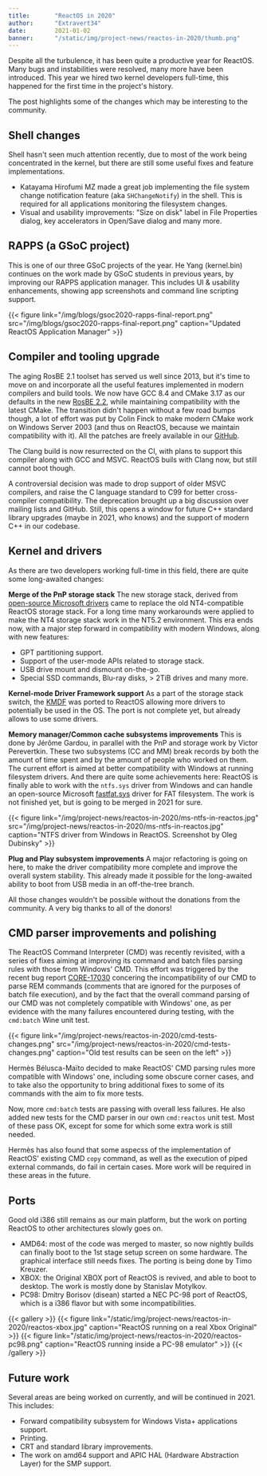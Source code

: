 ```yaml
---
title:       "ReactOS in 2020"
author:      "Extravert34"
date:        2021-01-02
banner:      "/static/img/project-news/reactos-in-2020/thumb.png"
---
```


Despite all the turbulence, it has been quite a productive year for ReactOS.
Many bugs and instabilities were resolved, many more have been introduced.
This year we hired two kernel developers full-time, this happened for the first time in the project's history.

The post highlights some of the changes which may be interesting to the community.

## Shell changes

Shell hasn't seen much attention recently, due to most of the work being concentrated in the kernel, but there are still some useful fixes and feature implementations.

* Katayama Hirofumi MZ made a great job implementing the file system change notification feature (aka `SHChangeNotify`) in the shell. This is required for all applications monitoring the filesystem changes.
* Visual and usability improvements: "Size on disk" label in File Properties dialog, key accelerators in Open/Save dialog and many more.

## RAPPS (a GSoC project)

This is one of our three GSoC projects of the year. He Yang (kernel.bin) continues on the work made by GSoC students in previous years, by improving our RAPPS application manager. This includes UI & usability enhancements, showing app screenshots and command line scripting support.

{{< figure link="/img/blogs/gsoc2020-rapps-final-report.png" src="/img/blogs/gsoc2020-rapps-final-report.png" caption="Updated ReactOS Application Manager" >}}

## Compiler and tooling upgrade

The aging RosBE 2.1 toolset has served us well since 2013, but it's time to move on and incorporate all the useful features implemented in modern compilers and build tools.
We now have GCC 8.4 and CMake 3.17 as our defaults in the new [RosBE 2.2](https://reactos.org/wiki/Build_Environment), while maintaining compatibility with the latest CMake.
The transition didn't happen without a few road bumps though, a lot of effort was put by Colin Finck to make modern CMake work on Windows Server 2003 (and thus on ReactOS, because we maintain compatibility with it).
All the patches are freely available in our [GitHub](https://github.com/reactos/CMake/tree/cmake-3.17.2-reactos).

The Clang build is now resurrected on the CI, with plans to support this compiler along with GCC and MSVC. ReactOS buils with Clang now, but still cannot boot though.

A controversial decision was made to drop support of older MSVC compilers, and raise the C language standard to C99 for better cross-compiler compatibility. The deprecation brought up a big discussion over mailing lists and GitHub.
Still, this opens a window for future C++ standard library upgrades (maybe in 2021, who knows) and the support of modern C++ in our codebase.

## Kernel and drivers

As there are two developers working full-time in this field, there are quite some long-awaited changes:

**Merge of the PnP storage stack** The new storage stack, derived from [open-source Microsoft drivers](https://github.com/microsoft/Windows-driver-samples/tree/master/storage/class) came to replace the old NT4-compatible ReactOS storage stack.
For a long time many workarounds were applied to make the NT4 storage stack work in the NT5.2 environment.
This era ends now, with a major step forward in compatibility with modern Windows, along with new features:

* GPT partitioning support.
* Support of the user-mode APIs related to storage stack.
* USB drive mount and dismount on-the-go.
* Special SSD commands, Blu-ray disks, > 2TiB drives and many more.

**Kernel-mode Driver Framework support** As a part of the storage stack switch, the [KMDF](https://docs.microsoft.com/en-us/windows-hardware/drivers/wdf/) was ported to ReactOS allowing more drivers to potentially be used in the OS. The port is not complete yet, but already allows to use some drivers.

**Memory manager/Common cache subsystems improvements** This is done by Jérôme Gardou, in parallel with the PnP and storage work by Victor Perevertkin.
These two subsystems (CC and MM) break records by both the amount of time spent and by the amount of people who worked on them.
The current effort is aimed at better compatibility with Windows at running filesystem drivers.
And there are quite some achievements here: ReactOS is finally able to work with the `ntfs.sys` driver from Windows and can handle an open-source Microsoft [fastfat.sys](https://github.com/microsoft/Windows-driver-samples/tree/master/filesys/fastfat) driver for FAT filesystem.
The work is not finished yet, but is going to be merged in 2021 for sure.

{{< figure link="/img/project-news/reactos-in-2020/ms-ntfs-in-reactos.jpg" src="/img/project-news/reactos-in-2020/ms-ntfs-in-reactos.jpg" caption="NTFS driver from Windows in ReactOS. Screenshot by Oleg Dubinsky" >}}

**Plug and Play subsystem improvements** A major refactoring is going on here, to make the driver compatibility more complete and improve the overall system stability.
This already made it possible for the long-awaited ability to boot from USB media in an off-the-tree branch.

All those changes wouldn't be possible without the donations from the community.
A very big thanks to all of the donors!

## CMD parser improvements and polishing

The ReactOS Command Interpreter (CMD) was recently revisited, with a series of fixes aiming at improving its command and batch files parsing rules with those from Windows' CMD.
This effort was triggered by the recent bug report [CORE-17030](https://jira.reactos.org/browse/CORE-17030) concering the incompatibility of our CMD to parse REM commands (comments that are ignored for the purposes of batch file execution),
and by the fact that the overall command parsing of our CMD was not completely compatible with Windows' one,
as per evidence with the many failures encountered during testing, with the `cmd:batch` Wine unit test.

{{< figure link="/img/project-news/reactos-in-2020/cmd-tests-changes.png" src="/img/project-news/reactos-in-2020/cmd-tests-changes.png" caption="Old test results can be seen on the left" >}}

Hermès Bélusca-Maïto decided to make ReactOS' CMD parsing rules more compatible with Windows' one, including some obscure corner cases,
and to take also the opportunity to bring additional fixes to some of its commands with the aim to fix more tests.

Now, more `cmd:batch` tests are passing with overall less failures. He also added new tests for the CMD parser in our own `cmd:reactos` unit test. Most of these pass OK, except for some for which some extra work is still needed.

Hermès has also found that some aspecss of the implementation of ReactOS' existing CMD `copy` command, as well as the execution of piped external commands, do fail in certain cases. More work will be required in these areas in the future.

## Ports

Good old i386 still remains as our main platform, but the work on porting ReactOS to other architectures slowly goes on.

* AMD64: most of the code was merged to master, so now nightly builds can finally boot to the 1st stage setup screen on some hardware. The graphical interface still needs fixes. The porting is being done by Timo Kreuzer.
* XBOX: the Original XBOX port of ReactOS is revived, and able to boot to desktop. The work is mostly done by Stanislav Motylkov.
* PC98: Dmitry Borisov (disean) started a NEC PC-98 port of ReactOS, which is a i386 flavor but with some incompatibilities.

{{< gallery >}}
{{< figure link="/static/img/project-news/reactos-in-2020/reactos-xbox.jpg" caption="ReactOS running on a real Xbox Original" >}}
{{< figure link="/static/img/project-news/reactos-in-2020/reactos-pc98.png" caption="ReactOS running inside a PC-98 emulator" >}}
{{< /gallery >}}

## Future work

Several areas are being worked on currently, and will be continued in 2021. This includes:

* Forward compatibility subsystem for Windows Vista+ applications support.
* Printing.
* CRT and standard library improvements.
* The work on amd64 support and APIC HAL (Hardware Abstraction Layer) for the SMP support.
